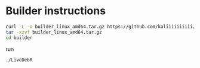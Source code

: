 # Builder instructions

```bash
curl -L -o builder_linux_amd64.tar.gz https://github.com/kaliiiiiiiiii/LiveDebR/releases/download/{$tag}/builder_linux_amd64.tar.gz
tar -xzvf builder_linux_amd64.tar.gz
cd builder
```

run
```bash
./LiveDebR
```